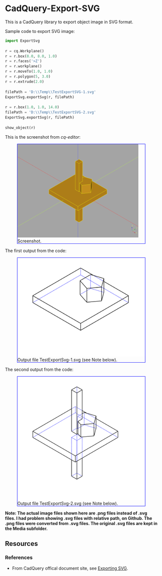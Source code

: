 <!--
README.md

Copyright (c) 2022 Eric M. Chen

Change History:
2022-07-30/ec:  Initial release.
-->

# CadQuery-Export-SVG

This is a CadQuery library to export object image in SVG format.

Sample code to export SVG image:

```python
import ExportSvg

r = cq.Workplane()
r = r.box(8.0, 8.0, 1.0)
r = r.faces('>Z')
r = r.workplane()
r = r.moveTo(1.0, 1.0)
r = r.polygon(5, 3.0)
r = r.extrude(2.0)

filePath = 'D:\\Temp\\TestExportSVG-1.svg'
ExportSvg.exportSvg(r, filePath)

r = r.box(1.0, 1.0, 14.0)
filePath = 'D:\\Temp\\TestExportSVG-2.svg'
ExportSvg.exportSvg(r, filePath)

show_object(r)
```

This is the screenshot from <cite>cq-editor</cite>:

<figure style='border: thin solid blue;'>
    <img src='Media/TestExportSvg-Screenshot-1.png' style='width: 400px;' />
    <figcaption>Screenshot.</figcaption>
</figure>

The first output from the code:

<figure style='border: thin solid blue;'>
    <img src='Media/TestExportSVG-1.svg' />
    <figcaption>Output file TestExportSvg-1.svg (see Note below).</figcaption>
</figure>

The second output from the code:

<figure style='border: thin solid blue;'>
    <img src='Media/TestExportSVG-2.svg' />
    <figcaption>Output file TestExportSvg-2.svg (see Note below).</figcaption>
</figure>

**Note: The actual image files shown here are .png files instead of .svg files. I had
problem showing .svg files with
relative path, on Github. The .png files were converted from .svg
files. The original .svg files are kept in the Media subfolder.**

## Resources

### References

* From CadQuery offical document site, see <a target='_blank'
href='https://cadquery.readthedocs.io/en/latest/importexport.html#exporting-svg'>Exporting
SVG</a>.
